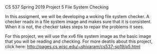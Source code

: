 CS 537 Spring 2019 
Project 5
File System Checking


In this assigment, we will be developing a woking file system checker. A checker reads in a file system image and makes sure that it is consistent. When it is not, the checker takes steps to repair the problems it sees. 



For this project, we will use the xv6 file system image as the basic image that you will be reading and checking. For more deatils about this project, click here: http://pages.cs.wisc.edu/~shivaram/cs537-sp19/p5.html
